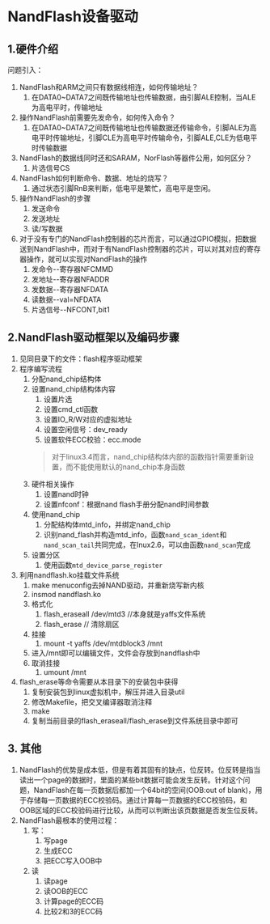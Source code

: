 # NandFlash设备驱动
## 1.硬件介绍
问题引入：
1. NandFlash和ARM之间只有数据线相连，如何传输地址？
   1. 在DATA0~DATA7之间既传输地址也传输数据，由引脚ALE控制，当ALE为高电平时，传输地址
2. 操作NandFlash前需要先发命令，如何传入命令？
   1. 在DATA0~DATA7之间既传输地址也传输数据还传输命令，引脚ALE为高电平时传输地址，引脚CLE为高电平时传输命令，引脚ALE,CLE为低电平时传输数据
3. NandFlash的数据线同时还和SARAM，NorFlash等器件公用，如何区分？
   1. 片选信号CS
4. NandFlash如何判断命令、数据、地址的烧写？
   1. 通过状态引脚RnB来判断，低电平是繁忙，高电平是空闲。
5. 操作NandFlash的步骤
   1. 发送命令
   2. 发送地址
   3. 读/写数据
6. 对于没有专门的NandFlash控制器的芯片而言，可以通过GPIO模拟，把数据送到NandFlash中，而对于有NandFlash控制器的芯片，可以对其对应的寄存器操作，就可以实现对NandFlash的操作
   1. 发命令--寄存器NFCMMD
   2. 发地址--寄存器NFADDR
   3. 发数据--寄存器NFDATA
   4. 读数据--val=NFDATA
   5. 片选信号--NFCONT,bit1 

## 2.NandFlash驱动框架以及编码步骤
1. 见同目录下的文件：flash程序驱动框架
2. 程序编写流程
   1. 分配nand_chip结构体
   2. 设置nand_chip结构体内容
      1. 设置片选
      2. 设置cmd_ctl函数
      3. 设置IO_R/W对应的虚拟地址
      4. 设置空闲信号：dev_ready
      5. 设置软件ECC校验：ecc.mode  
      > 对于linux3.4而言，nand_chip结构体内部的函数指针需要重新设置，而不能使用默认的nand_chip本身函数
    3. 硬件相关操作
       1. 设置nand时钟
       2. 设置nfconf：根据nand flash手册分配nand时间参数
    4. 使用nand_chip
       1. 分配结构体mtd_info，并绑定nand_chip
       2. 识别nand_flash并构造mtd_info，函数`nand_scan_ident`和`nand_scan_tail`共同完成，在lnux2.6，可以由函数`nand_scan`完成
    5. 设置分区
          1. 使用函数`mtd_device_parse_register`
 3. 利用nandflash.ko挂载文件系统
    1. make menuconfig去掉NAND驱动，并重新烧写新内核
    2. insmod nandflash.ko
    3. 格式化
       1. flash_eraseall /dev/mtd3      //本身就是yaffs文件系统
       2. flash_erase                   // 清除扇区
    4. 挂接
       1. mount -t yaffs /dev/mtdblock3 /mnt
    5. 进入/mnt即可以编辑文件，文件会存放到nandflash中
    6. 取消挂接
       1. umount /mnt
 4. flash_erase等命令需要从本目录下的安装包中获得
    1. 复制安装包到linux虚拟机中，解压并进入目录util
    2. 修改Makefile，把交叉编译器取消注释
    3. make
    4. 复制当前目录的flash_eraseall/flash_erase到文件系统目录中即可

## 3. 其他
1. NandFlash的优势是成本低，但是有着其固有的缺点，位反转。位反转是指当读出一个page的数据时，里面的某些bit数据可能会发生反转。针对这个问题，NandFlash在每一页数据后都加一个64bit的空间(OOB:out of blank)，用于存储每一页数据的ECC校验码。通过计算每一页数据的ECC校验码，和OOB区域的ECC校验码进行比较，从而可以判断出该页数据是否发生位反转。
2. NandFlash最根本的使用过程：
   1. 写：
      1. 写page
      2. 生成ECC
      3. 把ECC写入OOB中
   2. 读
      1. 读page
      2. 读OOB的ECC
      3. 计算page的ECC码
      4. 比较2和3的ECC码